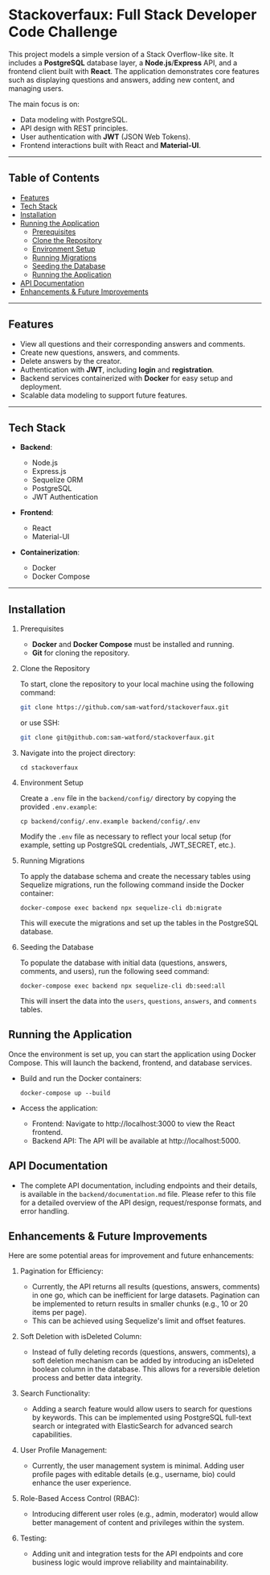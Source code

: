 # Stackoverfaux: Full Stack Developer Code Challenge

This project models a simple version of a Stack Overflow-like site. It includes a **PostgreSQL** database layer, a **Node.js**/**Express** API, and a frontend client built with **React**. The application demonstrates core features such as displaying questions and answers, adding new content, and managing users.

The main focus is on:

- Data modeling with PostgreSQL.
- API design with REST principles.
- User authentication with **JWT** (JSON Web Tokens).
- Frontend interactions built with React and **Material-UI**.

---

## Table of Contents

- [Features](#features)
- [Tech Stack](#tech-stack)
- [Installation](#installation)
- [Running the Application](#running-the-application)
  - [Prerequisites](#prerequisites)
  - [Clone the Repository](#clone-the-repository)
  - [Environment Setup](#environment-setup)
  - [Running Migrations](#running-migrations)
  - [Seeding the Database](#seeding-the-database)
  - [Running the Application](#running-the-application)
- [API Documentation](#api-documentation)
- [Enhancements & Future Improvements](#enhancements--future-improvements)

---

## Features

- View all questions and their corresponding answers and comments.
- Create new questions, answers, and comments.
- Delete answers by the creator.
- Authentication with **JWT**, including **login** and **registration**.
- Backend services containerized with **Docker** for easy setup and deployment.
- Scalable data modeling to support future features.

---

## Tech Stack

- **Backend**:

  - Node.js
  - Express.js
  - Sequelize ORM
  - PostgreSQL
  - JWT Authentication

- **Frontend**:

  - React
  - Material-UI

- **Containerization**:
  - Docker
  - Docker Compose

---

## Installation

1. Prerequisites

   - **Docker** and **Docker Compose** must be installed and running.
   - **Git** for cloning the repository.

2. Clone the Repository

   To start, clone the repository to your local machine using the following command:

   ```bash
   git clone https://github.com/sam-watford/stackoverfaux.git
   ```

   or use SSH:

   ```bash
   git clone git@github.com:sam-watford/stackoverfaux.git
   ```

3. Navigate into the project directory:

   ```
   cd stackoverfaux
   ```

4. Environment Setup

   Create a `.env` file in the `backend/config/` directory by copying the provided `.env.example`:

   ```
   cp backend/config/.env.example backend/config/.env
   ```

   Modify the `.env` file as necessary to reflect your local setup (for example, setting up PostgreSQL credentials, JWT_SECRET, etc.).

5. Running Migrations

   To apply the database schema and create the necessary tables using Sequelize migrations, run the following command inside the Docker container:

   ```
   docker-compose exec backend npx sequelize-cli db:migrate
   ```

   This will execute the migrations and set up the tables in the PostgreSQL database.

6. Seeding the Database

   To populate the database with initial data (questions, answers, comments, and users), run the following seed command:

   ```
   docker-compose exec backend npx sequelize-cli db:seed:all
   ```

   This will insert the data into the `users`, `questions`, `answers`, and `comments` tables.

## Running the Application

Once the environment is set up, you can start the application using Docker Compose. This will launch the backend, frontend, and database services.

- Build and run the Docker containers:

  ```
  docker-compose up --build
  ```

- Access the application:

  - Frontend: Navigate to http://localhost:3000 to view the React frontend.
  - Backend API: The API will be available at http://localhost:5000.

## API Documentation

- The complete API documentation, including endpoints and their details, is available in the `backend/documentation.md` file.
  Please refer to this file for a detailed overview of the API design, request/response formats, and error handling.

## Enhancements & Future Improvements

Here are some potential areas for improvement and future enhancements:

1. Pagination for Efficiency:

   - Currently, the API returns all results (questions, answers, comments) in one go, which can be inefficient for large datasets. Pagination can be implemented to return results in smaller chunks (e.g., 10 or 20 items per page).
   - This can be achieved using Sequelize's limit and offset features.

2. Soft Deletion with isDeleted Column:

   - Instead of fully deleting records (questions, answers, comments), a soft deletion mechanism can be added by introducing an isDeleted boolean column in the database. This allows for a reversible deletion process and better data integrity.

3. Search Functionality:

   - Adding a search feature would allow users to search for questions by keywords. This can be implemented using PostgreSQL full-text search or integrated with ElasticSearch for advanced search capabilities.

4. User Profile Management:

   - Currently, the user management system is minimal. Adding user profile pages with editable details (e.g., username, bio) could enhance the user experience.

5. Role-Based Access Control (RBAC):

   - Introducing different user roles (e.g., admin, moderator) would allow better management of content and privileges within the system.

6. Testing:

   - Adding unit and integration tests for the API endpoints and core business logic would improve reliability and maintainability.
